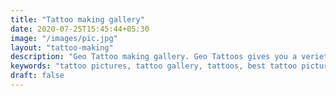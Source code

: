 ```yaml
---
title: "Tattoo making gallery"
date: 2020-07-25T15:45:44+05:30
image: "/images/pic.jpg"
layout: "tattoo-making"
description: "Geo Tattoo making gallery. Geo Tattoos gives you a veriety Tattoo types like Outline tattoos, Colouring, Shading, 3D tattoos, Portraits, Cover up tattoos."
keywords: "tattoo pictures, tattoo gallery, tattoos, best tattoo pictures, best tattoo pics, best tattoo photos, Tattoo making gallery"
draft: false
---
```

